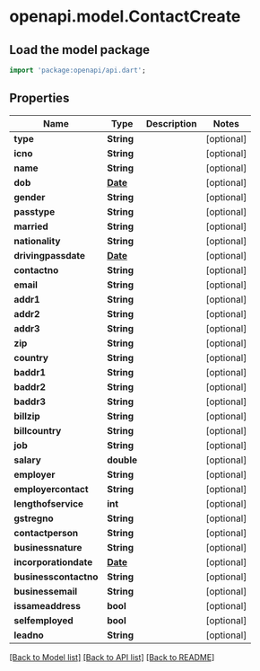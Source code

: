 # openapi.model.ContactCreate

## Load the model package
```dart
import 'package:openapi/api.dart';
```

## Properties
Name | Type | Description | Notes
------------ | ------------- | ------------- | -------------
**type** | **String** |  | [optional] 
**icno** | **String** |  | [optional] 
**name** | **String** |  | [optional] 
**dob** | [**Date**](Date.md) |  | [optional] 
**gender** | **String** |  | [optional] 
**passtype** | **String** |  | [optional] 
**married** | **String** |  | [optional] 
**nationality** | **String** |  | [optional] 
**drivingpassdate** | [**Date**](Date.md) |  | [optional] 
**contactno** | **String** |  | [optional] 
**email** | **String** |  | [optional] 
**addr1** | **String** |  | [optional] 
**addr2** | **String** |  | [optional] 
**addr3** | **String** |  | [optional] 
**zip** | **String** |  | [optional] 
**country** | **String** |  | [optional] 
**baddr1** | **String** |  | [optional] 
**baddr2** | **String** |  | [optional] 
**baddr3** | **String** |  | [optional] 
**billzip** | **String** |  | [optional] 
**billcountry** | **String** |  | [optional] 
**job** | **String** |  | [optional] 
**salary** | **double** |  | [optional] 
**employer** | **String** |  | [optional] 
**employercontact** | **String** |  | [optional] 
**lengthofservice** | **int** |  | [optional] 
**gstregno** | **String** |  | [optional] 
**contactperson** | **String** |  | [optional] 
**businessnature** | **String** |  | [optional] 
**incorporationdate** | [**Date**](Date.md) |  | [optional] 
**businesscontactno** | **String** |  | [optional] 
**businessemail** | **String** |  | [optional] 
**issameaddress** | **bool** |  | [optional] 
**selfemployed** | **bool** |  | [optional] 
**leadno** | **String** |  | [optional] 

[[Back to Model list]](../README.md#documentation-for-models) [[Back to API list]](../README.md#documentation-for-api-endpoints) [[Back to README]](../README.md)


